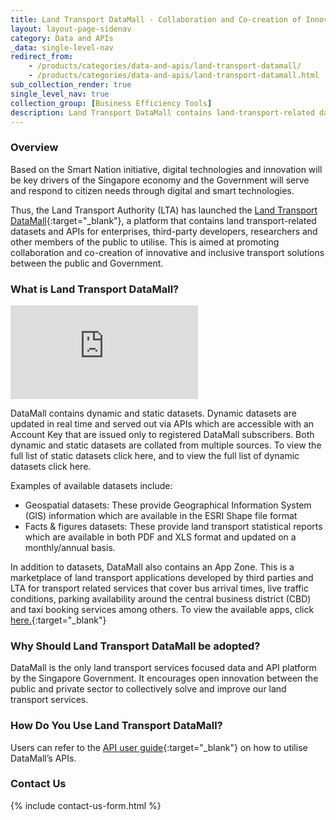 ```yaml
---
title: Land Transport DataMall - Collaboration and Co-creation of Innovative and Inclusive Transport Solutions
layout: layout-page-sidenav
category: Data and APIs
_data: single-level-nav
redirect_from:
    - /products/categories/data-and-apis/land-transport-datamall/
    - /products/categories/data-and-apis/land-transport-datamall.html
sub_collection_render: true
single_level_nav: true
collection_group: [Business Efficiency Tools]
description: Land Transport DataMall contains land-transport-related datasets and APIs by LTA to promote public-private collaborations.
---
```


### Overview

Based on the Smart Nation initiative, digital technologies and innovation will be key drivers of the Singapore economy and the Government will serve and respond to citizen needs through digital and smart technologies.

Thus, the Land Transport Authority (LTA) has launched the [Land Transport DataMall](https://datamall.lta.gov.sg/content/datamall/en.html){:target="\_blank"}, a platform that contains land transport-related datasets and APIs for enterprises, third-party developers, researchers and other members of the public to utilise. This is aimed at promoting collaboration and co-creation of innovative and inclusive transport solutions between the public and Government.

### What is Land Transport DataMall?

<iframe src="https://www.youtube.com/embed/33hWfDKSC20?showinfo=0" frameborder="0" allow="accelerometer; autoplay; encrypted-media; gyroscope; picture-in-picture" allowfullscreen></iframe>

DataMall contains dynamic and static datasets. Dynamic datasets are updated in real time and served out via APIs which are accessible with an Account Key that are issued only to registered DataMall subscribers. Both dynamic and static datasets are collated from multiple sources. To view the full list of static datasets click here, and to view the full list of dynamic datasets click here.

Examples of available datasets include:

- Geospatial datasets: These provide Geographical Information System (GIS) information which are available in the ESRI Shape file format
- Facts & figures datasets: These provide land transport statistical reports which are available in both PDF and XLS format and updated on a monthly/annual basis.

In addition to datasets, DataMall also contains an App Zone. This is a marketplace of land transport applications developed by third parties and LTA for transport related services that cover bus arrival times, live traffic conditions, parking availability around the central business district (CBD) and taxi booking services among others. To view the available apps, click [here.](https://datamall.lta.gov.sg/content/datamall/en/app-zone.html){:target="\_blank"}

### Why Should Land Transport DataMall be adopted?

DataMall is the only land transport services focused data and API platform by the Singapore Government. It encourages open innovation between the public and private sector to collectively solve and improve our land transport services.

### How Do You Use Land Transport DataMall?

Users can refer to the [API user guide](https://datamall.lta.gov.sg/content/dam/datamall/datasets/LTA_DataMall_API_User_Guide.pdf){:target="\_blank"} on how to utilise DataMall’s APIs.

### Contact Us

{% include contact-us-form.html %}
